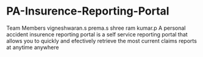 # PA-Insurence-Reporting-Portal
Team Members
vigneshwaran.s
prema.s
shree ram kumar.p
A personal accident insurence reporting portal is a self service reporting portal that allows you to quickly and efectively retrieve the most current claims reports at anytime anywhere
